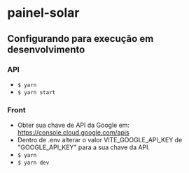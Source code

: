 # painel-solar

## Configurando para execução em desenvolvimento
### API
- `$ yarn`
- `$ yarn start`

### Front
- Obter sua chave de API da Google em: https://console.cloud.google.com/apis
- Dentro de .env alterar o valor VITE_GOOGLE_API_KEY de "GOOGLE_API_KEY" para a sua chave da API.
- `$ yarn`
- `$ yarn dev`

